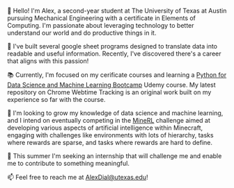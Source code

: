 👋 Hello! I'm Alex, a second-year student at The University of Texas at Austin pursuing Mechanical Engineering with a certificate in Elements of Computing. I'm passionate about leveraging technology to better understand our world and do productive things in it.

💼 I've built several google sheet programs designed to translate data into readable and useful information. Recently, I've discovered there's a career that aligns with this passion!

📚 Currently, I'm focused on my cerificate courses and learning a [Python for Data Science and Machine Learning Bootcamp](https://www.udemy.com/course/python-for-data-science-and-machine-learning-bootcamp/) Udemy course. My latest repository on Chrome Webtime Tracking is an original work built on my experience so far with the course.

🌱 I'm looking to grow my knowledge of data science and machine learning, and I intend on eventually competing in the [MineRL](https://minerl.io/diamond/) challenge aimed at developing various aspects of artificial intelligence within Minecraft, engaging with challenges like environments with lots of hierarchy, tasks where rewards are sparse, and tasks where rewards are hard to define.

👀 This summer I'm seeking an internship that will challenge me and enable me to contribute to something meaningful.

📫 Feel free to reach me at AlexDial@utexas.edu!
